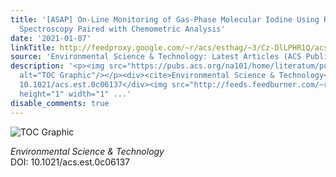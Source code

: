 ```yaml
---
title: '[ASAP] On-Line Monitoring of Gas-Phase Molecular Iodine Using Raman and Fluorescence
  Spectroscopy Paired with Chemometric Analysis'
date: '2021-01-07'
linkTitle: http://feedproxy.google.com/~r/acs/esthag/~3/Cz-DlLPHR1Q/acs.est.0c06137
source: 'Environmental Science & Technology: Latest Articles (ACS Publications)'
description: '<p><img src="https://pubs.acs.org/na101/home/literatum/publisher/achs/journals/content/esthag/0/esthag.ahead-of-print/acs.est.0c06137/20210107/images/medium/es0c06137_0010.gif"
  alt="TOC Graphic"/></p><div><cite>Environmental Science & Technology</cite></div><div>DOI:
  10.1021/acs.est.0c06137</div><img src="http://feeds.feedburner.com/~r/acs/esthag/~4/Cz-DlLPHR1Q"
  height="1" width="1" ...'
disable_comments: true
---
```

<p><img src="https://pubs.acs.org/na101/home/literatum/publisher/achs/journals/content/esthag/0/esthag.ahead-of-print/acs.est.0c06137/20210107/images/medium/es0c06137_0010.gif" alt="TOC Graphic"/></p><div><cite>Environmental Science & Technology</cite></div><div>DOI: 10.1021/acs.est.0c06137</div><img src="http://feeds.feedburner.com/~r/acs/esthag/~4/Cz-DlLPHR1Q" height="1" width="1" ...